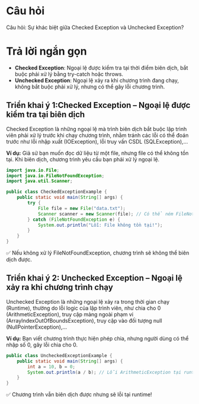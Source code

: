 # Câu hỏi
Câu hỏi: Sự khác biệt giữa Checked Exception và Unchecked Exception?

# Trả lời ngắn gọn 
*	**Checked Exception**: Ngoại lệ được kiểm tra tại thời điểm biên dịch, bắt buộc phải xử lý bằng try-catch hoặc throws.
*	**Unchecked Exception**: Ngoại lệ xảy ra khi chương trình đang chạy, không bắt buộc phải xử lý, nhưng có thể gây lỗi chương trình.

## Triển khai ý 1:Checked Exception – Ngoại lệ được kiểm tra tại biên dịch
Checked Exception là những ngoại lệ mà trình biên dịch bắt buộc lập trình viên phải xử lý trước khi chạy chương trình, nhằm tránh các lỗi có thể đoán trước như lỗi nhập xuất (IOException), lỗi truy vấn CSDL (SQLException),...

**Ví dụ:**
Giả sử bạn muốn đọc dữ liệu từ một file, nhưng file có thể không tồn tại. Khi biên dịch, chương trình yêu cầu bạn phải xử lý ngoại lệ.
```java
import java.io.File;
import java.io.FileNotFoundException;
import java.util.Scanner;

public class CheckedExceptionExample {
    public static void main(String[] args) {
        try {
            File file = new File("data.txt");
            Scanner scanner = new Scanner(file); // Có thể ném FileNotFoundException
        } catch (FileNotFoundException e) {
            System.out.println("Lỗi: File không tồn tại!");
        }
    }
}
```

✅ Nếu không xử lý FileNotFoundException, chương trình sẽ không thể biên dịch được.

## Triển khai ý 2: Unchecked Exception – Ngoại lệ xảy ra khi chương trình chạy
Unchecked Exception là những ngoại lệ xảy ra trong thời gian chạy (Runtime), thường do lỗi logic của lập trình viên, như chia cho 0 (ArithmeticException), truy cập mảng ngoài phạm vi (ArrayIndexOutOfBoundsException), truy cập vào đối tượng null (NullPointerException),...

**Ví dụ:**
Bạn viết chương trình thực hiện phép chia, nhưng người dùng có thể nhập số 0, gây lỗi chia cho 0.
```java
public class UncheckedExceptionExample {
    public static void main(String[] args) {
        int a = 10, b = 0;
        System.out.println(a / b); // Lỗi ArithmeticException tại runtime
    }
}
```
✅ Chương trình vẫn biên dịch được nhưng sẽ lỗi tại runtime!








